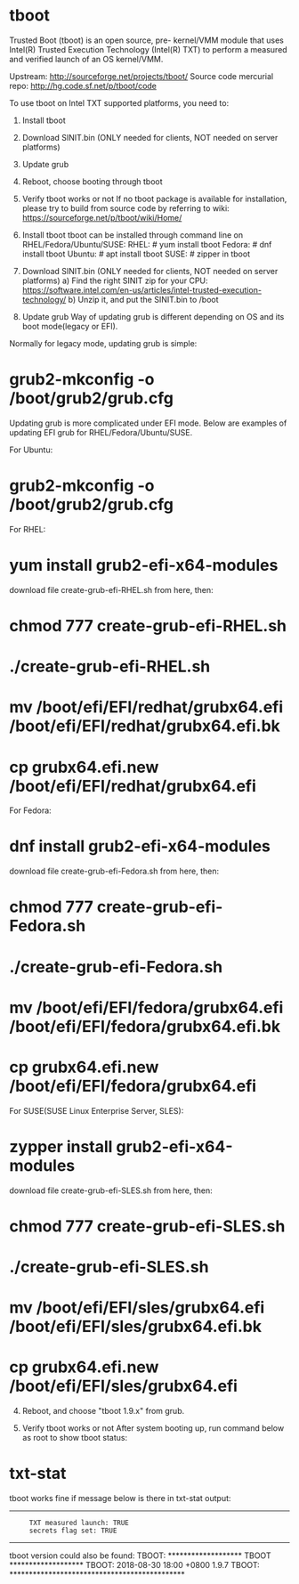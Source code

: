 # tboot
Trusted Boot (tboot) is an open source, pre- kernel/VMM module that uses Intel(R) Trusted Execution Technology (Intel(R) TXT) to perform a measured and verified launch of an OS kernel/VMM. 

Upstream: http://sourceforge.net/projects/tboot/
Source code mercurial repo: http://hg.code.sf.net/p/tboot/code

To use tboot on Intel TXT supported platforms, you need to:
1. Install tboot
2. Download SINIT.bin (ONLY needed for clients, NOT needed on server platforms)
3. Update grub
4. Reboot, choose booting through tboot
5. Verify tboot works or not
If no tboot package is available for installation, please try to build from source code by referring to wiki:
https://sourceforge.net/p/tboot/wiki/Home/

1. Install tboot
tboot can be installed through command line on RHEL/Fedora/Ubuntu/SUSE:
RHEL: # yum install tboot
Fedora: # dnf install tboot
Ubuntu: # apt install tboot
SUSE: # zipper in tboot

2. Download SINIT.bin (ONLY needed for clients, NOT needed on server platforms)
a) Find the right SINIT zip for your CPU: https://software.intel.com/en-us/articles/intel-trusted-execution-technology/
b) Unzip it, and put the SINIT.bin to /boot

3. Update grub
Way of updating grub is different depending on OS and its boot mode(legacy or EFI).

Normally for legacy mode, updating grub is simple:
# grub2-mkconfig -o /boot/grub2/grub.cfg 

Updating grub is more complicated under EFI mode. Below are examples of updating EFI grub for RHEL/Fedora/Ubuntu/SUSE.

For Ubuntu: 
# grub2-mkconfig -o /boot/grub2/grub.cfg 

For RHEL:
# yum install grub2-efi-x64-modules
download file create-grub-efi-RHEL.sh from here, then:
# chmod 777 create-grub-efi-RHEL.sh
# ./create-grub-efi-RHEL.sh
# mv /boot/efi/EFI/redhat/grubx64.efi /boot/efi/EFI/redhat/grubx64.efi.bk
# cp grubx64.efi.new /boot/efi/EFI/redhat/grubx64.efi

For Fedora:
# dnf install grub2-efi-x64-modules
download file create-grub-efi-Fedora.sh from here, then:
# chmod 777 create-grub-efi-Fedora.sh
# ./create-grub-efi-Fedora.sh
# mv /boot/efi/EFI/fedora/grubx64.efi /boot/efi/EFI/fedora/grubx64.efi.bk
# cp grubx64.efi.new /boot/efi/EFI/fedora/grubx64.efi

For SUSE(SUSE Linux Enterprise Server, SLES):
# zypper install grub2-efi-x64-modules
download file create-grub-efi-SLES.sh from here, then:
# chmod 777 create-grub-efi-SLES.sh
# ./create-grub-efi-SLES.sh
# mv /boot/efi/EFI/sles/grubx64.efi /boot/efi/EFI/sles/grubx64.efi.bk
# cp grubx64.efi.new /boot/efi/EFI/sles/grubx64.efi

4. Reboot, and choose "tboot 1.9.x" from grub.

5. Verify tboot works or not
After system booting up, run command below as root to show tboot status:
# txt-stat

tboot works fine if message below is there in txt-stat output:
***********************************************************
         TXT measured launch: TRUE
         secrets flag set: TRUE
***********************************************************

tboot version could also be found:
TBOOT: ******************* TBOOT *******************
TBOOT:    2018-08-30 18:00 +0800 1.9.7
TBOOT: *********************************************
